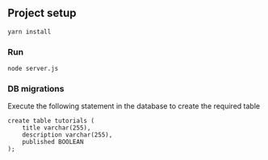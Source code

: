 ## Project setup
```
yarn install
```

### Run
```
node server.js
```
### DB migrations

Execute the following statement in the database to create the required table

```
create table tutorials (
    title varchar(255), 
    description varchar(255), 
    published BOOLEAN
);

```
